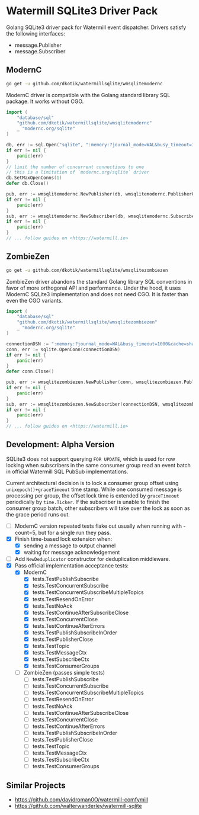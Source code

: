 # Watermill SQLite3 Driver Pack

Golang SQLite3 driver pack for Watermill event dispatcher. Drivers satisfy the following interfaces:

- message.Publisher
- message.Subscriber

## ModernC

```sh
go get -u github.com/dkotik/watermillsqlite/wmsqlitemodernc
```

ModernC driver is compatible with the Golang standard library SQL package. It works without CGO.

```go
import (
	"database/sql"
	"github.com/dkotik/watermillsqlite/wmsqlitemodernc"
	_ "modernc.org/sqlite"
)

db, err := sql.Open("sqlite", ":memory:?journal_mode=WAL&busy_timeout=1000&cache=shared")
if err != nil {
	panic(err)
}
// limit the number of concurrent connections to one
// this is a limitation of `modernc.org/sqlite` driver
db.SetMaxOpenConns(1)
defer db.Close()

pub, err := wmsqlitemodernc.NewPublisher(db, wmsqlitemodernc.PublisherOptions{})
if err != nil {
	panic(err)
}
sub, err := wmsqlitemodernc.NewSubscriber(db, wmsqlitemodernc.SubscriberOptions{})
if err != nil {
	panic(err)
}
// ... follow guides on <https://watermill.io>
```

## ZombieZen

```sh
go get -u github.com/dkotik/watermillsqlite/wmsqlitezombiezen
```

ZombieZen driver abandons the standard Golang library SQL conventions in favor of more orthogonal API and performance. Under the hood, it uses ModernC SQLite3 implementation and does not need CGO. It is faster than even the CGO variants.

```go
import (
	"database/sql"
	"github.com/dkotik/watermillsqlite/wmsqlitezombiezen"
	_ "modernc.org/sqlite"
)

connectionDSN := ":memory:?journal_mode=WAL&busy_timeout=1000&cache=shared")
conn, err := sqlite.OpenConn(connectionDSN)
if err != nil {
	panic(err)
}
defer conn.Close()

pub, err := wmsqlitezombiezen.NewPublisher(conn, wmsqlitezombiezen.PublisherOptions{})
if err != nil {
	panic(err)
}
sub, err := wmsqlitezombiezen.NewSubscriber(connectionDSN, wmsqlitezombiezen.SubscriberOptions{})
if err != nil {
	panic(err)
}
// ... follow guides on <https://watermill.io>
```

## Development: Alpha Version

SQLite3 does not support querying `FOR UPDATE`, which is used for row locking when subscribers in the same consumer group read an event batch in official Watermill SQL PubSub implementations.

Current architectural decision is to lock a consumer group offset using `unixepoch()+graceTimeout` time stamp. While one consumed message is processing per group, the offset lock time is extended by `graceTimeout` periodically by `time.Ticker`. If the subscriber is unable to finish the consumer group batch, other subscribers will take over the lock as soon as the grace period runs out.

- [ ] ModernC version repeated tests flake out usually when running with -count=5, but for a single run they pass.
- [x] Finish time-based lock extension when:
    - [x] sending a message to output channel
    - [x] waiting for message acknowledgement
- [ ] Add `NewDeduplicator` constructor for deduplication middleware.
- [x] Pass official implementation acceptance tests:
    - [x] ModernC
        - [x] tests.TestPublishSubscribe
        - [x] tests.TestConcurrentSubscribe
        - [x] tests.TestConcurrentSubscribeMultipleTopics
        - [x] tests.TestResendOnError
        - [x] tests.TestNoAck
        - [x] tests.TestContinueAfterSubscribeClose
        - [x] tests.TestConcurrentClose
        - [x] tests.TestContinueAfterErrors
        - [x] tests.TestPublishSubscribeInOrder
        - [x] tests.TestPublisherClose
        - [x] tests.TestTopic
        - [x] tests.TestMessageCtx
        - [x] tests.TestSubscribeCtx
        - [x] tests.TestConsumerGroups
    - [ ] ZombieZen (passes simple tests)
        - [ ] tests.TestPublishSubscribe
        - [ ] tests.TestConcurrentSubscribe
        - [ ] tests.TestConcurrentSubscribeMultipleTopics
        - [ ] tests.TestResendOnError
        - [ ] tests.TestNoAck
        - [ ] tests.TestContinueAfterSubscribeClose
        - [ ] tests.TestConcurrentClose
        - [ ] tests.TestContinueAfterErrors
        - [ ] tests.TestPublishSubscribeInOrder
        - [ ] tests.TestPublisherClose
        - [ ] tests.TestTopic
        - [ ] tests.TestMessageCtx
        - [ ] tests.TestSubscribeCtx
        - [ ] tests.TestConsumerGroups

## Similar Projects

- <https://github.com/davidroman0O/watermill-comfymill>
- <https://github.com/walterwanderley/watermill-sqlite>
<!-- - <https://github.com/ov2b/watermill-sqlite3> - author requested removal of the mention, because it is a very rough draft - requires CGO for `mattn/go-sqlite3` dependency -->
